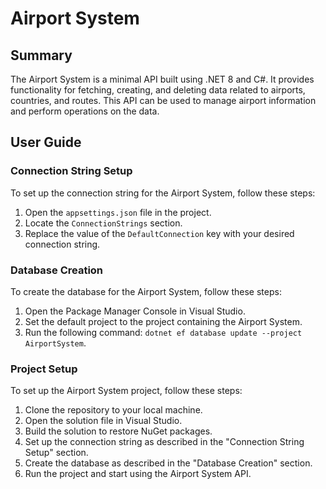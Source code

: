 # Airport System

## Summary
The Airport System is a minimal API built using .NET 8 and C#. It provides functionality for fetching, creating, and deleting data related to airports, countries, and routes. This API can be used to manage airport information and perform operations on the data.

## User Guide

### Connection String Setup
To set up the connection string for the Airport System, follow these steps:
1. Open the `appsettings.json` file in the project.
2. Locate the `ConnectionStrings` section.
3. Replace the value of the `DefaultConnection` key with your desired connection string.

### Database Creation
To create the database for the Airport System, follow these steps:
1. Open the Package Manager Console in Visual Studio.
2. Set the default project to the project containing the Airport System.
3. Run the following command: `dotnet ef database update --project AirportSystem`.

### Project Setup
To set up the Airport System project, follow these steps:
1. Clone the repository to your local machine.
2. Open the solution file in Visual Studio.
3. Build the solution to restore NuGet packages.
4. Set up the connection string as described in the "Connection String Setup" section.
5. Create the database as described in the "Database Creation" section.
6. Run the project and start using the Airport System API.

